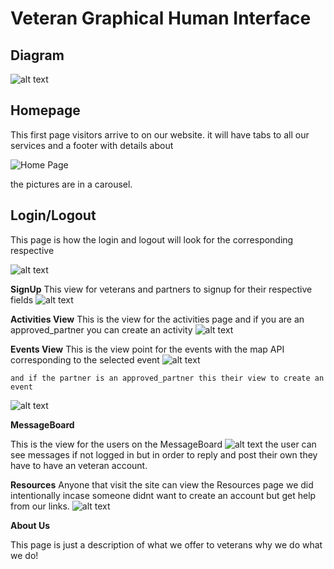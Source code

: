 # Veteran Graphical Human Interface
## Diagram


![alt text](Untitled-2024-02-08-2031.png)


## Homepage

This first page visitors arrive to on our website.
it will have tabs to all our services and a footer with details about 

![Home Page](HomePage.png)

the pictures are in a carousel.

## Login/Logout

This page is how the login and logout will look for the corresponding respective

![alt text](signup.png)

**SignUp**
 This view for veterans and partners to signup for their respective fields
 ![alt text](Login-1.png)

**Activities View**
 This is the view for the activities page and if you are an approved_partner you can create an activity
 ![alt text](Activities.png)

**Events View**
    This is the view point for the events with the map API corresponding to the selected event
    ![alt text](Events.png)

    and if the partner is an approved_partner this their view to create an event
![alt text](<partner events.png>)

**MessageBoard**

This is the view for the users on the MessageBoard 
![alt text](MessageBoard.png)
the user can see messages if not logged in but in order to reply and post their own they have to have an veteran account.

**Resources**
Anyone that visit the site can view the Resources page we did intentionally incase someone didnt want to create an account but get help from our links.
![alt text](Resources.png)

**About Us**

This page is just a description of what we offer to veterans why we do what we do!